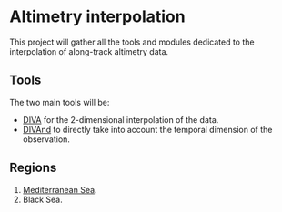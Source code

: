 # Altimetry interpolation

This project will gather all the tools and modules dedicated to the interpolation
of along-track altimetry data.

## Tools

The two main tools will be:
* [DIVA]() for the 2-dimensional interpolation of the data.
* [DIVAnd]() to directly take into account the temporal dimension of the observation.

## Regions

1. [Mediterranean Sea](./MedSea.md).
2. Black Sea.
